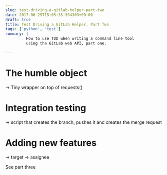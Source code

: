 ```yaml
---
slug: test-driving-a-gitlab-helper-part-two
date: 2017-06-25T15:05:35.564303+00:00
draft: true
title: Test Driving a GitLab Helper, Part Two
tags: ['python', 'test']
summary: |
         How to use TDD when writing a command line tool
         using the GitLab web API, part one.

---
```


# The humble object

-> Tiny wrapper on top of requests()


# Integration testing


-> script that creates the branch, pushes it and creates the merge request

# Adding new features

-> target
-> assignee

See part three
